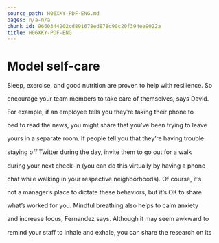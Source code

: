 ```yaml
---
source_path: H06XKY-PDF-ENG.md
pages: n/a-n/a
chunk_id: 9660344202cd891678ed878d90c20f394ee9022a
title: H06XKY-PDF-ENG
---
```

# Model self-care

Sleep, exercise, and good nutrition are proven to help with resilience. So

encourage your team members to take care of themselves, says David.

For example, if an employee tells you they’re taking their phone to

bed to read the news, you might share that you’ve been trying to leave

yours in a separate room. If people tell you that they’re having trouble

staying oﬀ Twitter during the day, invite them to go out for a walk

during your next check-in (you can do this virtually by having a phone

chat while walking in your respective neighborhoods). Of course, it’s

not a manager’s place to dictate these behaviors, but it’s OK to share

what’s worked for you. Mindful breathing also helps to calm anxiety

and increase focus, Fernandez says. Although it may seem awkward to

remind your staﬀ to inhale and exhale, you can share the research on its
